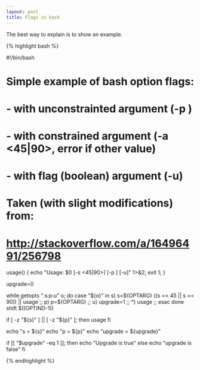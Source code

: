 ```yaml
---
layout: post
title: Flags in bash
---
```


The best way to explain is to show an example.

<!--excerpt-->

{% highlight bash %}

#!/bin/bash

# Simple example of bash option flags:
#  - with unconstrainted argument (-p <string>)
#  - with constrained argument (-a <45|90>, error if other value)
#  - with flag (boolean) argument  (-u)
#
# Taken (with slight modifications) from:
# http://stackoverflow.com/a/16496491/256798

usage() { echo "Usage: $0 [-s <45|90>] [-p <string>] [-u]" 1>&2; exit 1; }

upgrade=0

while getopts ":s:p:u" o; do
    case "${o}" in
        s)
            s=${OPTARG}
            ((s == 45 || s == 90)) || usage
            ;;
        p)
            p=${OPTARG}
            ;;
        u)
            upgrade=1
            ;;
        *)
            usage
            ;;
    esac
done
shift $((OPTIND-1))

if [ -z "${s}" ] || [ -z "${p}" ]; then
    usage
fi

echo "s = ${s}"
echo "p = ${p}"
echo "upgrade = ${upgrade}"

if [[ "$upgrade" -eq 1 ]]; then
    echo "Upgrade is true"
else
    echo "upgrade is false"
fi

{% endhighlight %}
